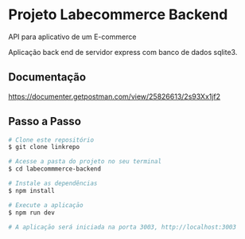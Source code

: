 # Projeto Labecommerce Backend

API para aplicativo de um E-commerce <br>

Aplicação back end de servidor express com banco de dados sqlite3.<br>

## Documentação
https://documenter.getpostman.com/view/25826613/2s93Xx1jf2

## Passo a Passo
```bash
# Clone este repositório
$ git clone linkrepo

# Acesse a pasta do projeto no seu terminal
$ cd labecommmerce-backend

# Instale as dependências
$ npm install

# Execute a aplicaçāo
$ npm run dev

# A aplicaçāo será iniciada na porta 3003, http://localhost:3003
```
